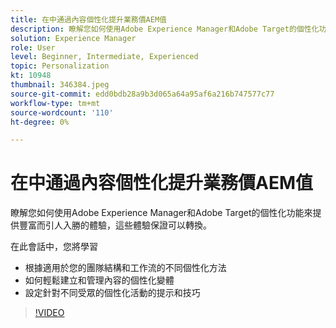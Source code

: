 ```yaml
---
title: 在中通過內容個性化提升業務價AEM值
description: 瞭解您如何使用Adobe Experience Manager和Adobe Target的個性化功能來提供豐富而引人入勝的體驗，這些體驗保證可以轉換。
solution: Experience Manager
role: User
level: Beginner, Intermediate, Experienced
topic: Personalization
kt: 10948
thumbnail: 346384.jpeg
source-git-commit: edd0bdb28a9b3d065a64a95af6a216b747577c77
workflow-type: tm+mt
source-wordcount: '110'
ht-degree: 0%

---
```


# 在中通過內容個性化提升業務價AEM值

瞭解您如何使用Adobe Experience Manager和Adobe Target的個性化功能來提供豐富而引人入勝的體驗，這些體驗保證可以轉換。

在此會話中，您將學習

* 根據適用於您的團隊結構和工作流的不同個性化方法
* 如何輕鬆建立和管理內容的個性化變體
* 設定針對不同受眾的個性化活動的提示和技巧

>[!VIDEO](https://video.tv.adobe.com/v/346384/?quality=12&learn=on)
